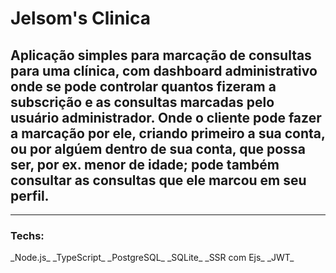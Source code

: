 # Jelsom's Clinica
## Aplicação simples para marcação de consultas para uma clínica, com dashboard administrativo onde se pode controlar quantos fizeram a subscrição e as consultas marcadas pelo usuário administrador. Onde o cliente pode fazer a marcação por ele, criando primeiro a sua conta, ou por algúem dentro de sua conta, que possa ser, por ex. menor de idade; pode também consultar as consultas que ele marcou em seu perfil.
<hr>
<h3>Techs: </h3>
_Node.js_
_TypeScript_
_PostgreSQL_
_SQLite_
_SSR com Ejs_
_JWT_
